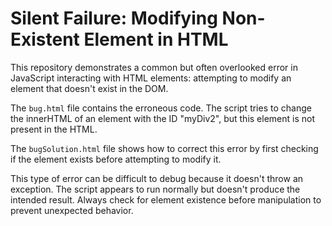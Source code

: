 # Silent Failure: Modifying Non-Existent Element in HTML

This repository demonstrates a common but often overlooked error in JavaScript interacting with HTML elements: attempting to modify an element that doesn't exist in the DOM.

The `bug.html` file contains the erroneous code.  The script tries to change the innerHTML of an element with the ID "myDiv2", but this element is not present in the HTML.

The `bugSolution.html` file shows how to correct this error by first checking if the element exists before attempting to modify it.

This type of error can be difficult to debug because it doesn't throw an exception.  The script appears to run normally but doesn't produce the intended result.  Always check for element existence before manipulation to prevent unexpected behavior.